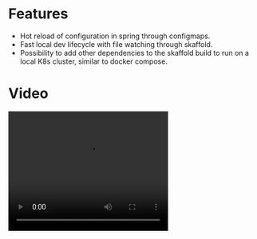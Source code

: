 # Features
* Hot reload of configuration in spring through configmaps.
* Fast local dev lifecycle with file watching through skaffold.
* Possibility to add other dependencies to the skaffold build to run on a local K8s cluster, similar to docker compose.

# Video
<video width="320" height="240" controls>
  <source src="configmaps.mov" type="video/mp4">
</video>
